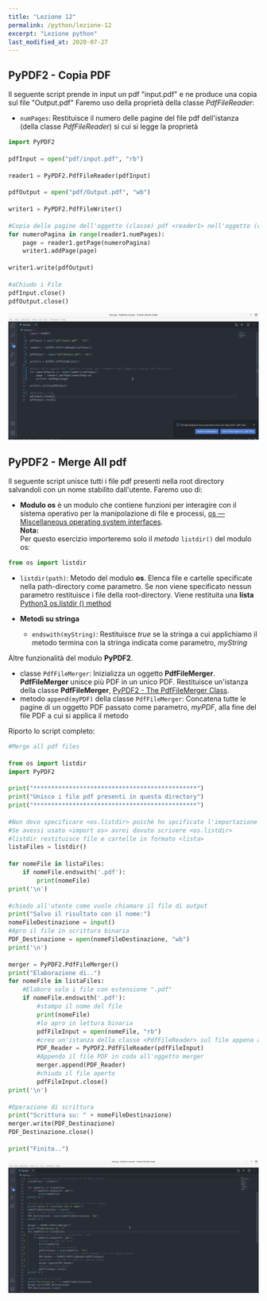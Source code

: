 ```yaml
---
title: "Lezione 12"
permalink: /python/lezione-12
excerpt: "Lezione python"
last_modified_at: 2020-07-27
---
```


## PyPDF2 - Copia PDF

Il seguente script prende in input un pdf "input.pdf" e ne produce una copia sul file "Output.pdf" 
Faremo uso della proprietà della classe *PdfFileReader*:
- `numPages`: Restituisce il numero delle pagine del file pdf dell'istanza (della classe *PdfFileReader*) si cui si legge la proprietà

```python
import PyPDF2

pdfInput = open("pdf/input.pdf", "rb")

reader1 = PyPDF2.PdfFileReader(pdfInput) 

pdfOutput = open("pdf/Output.pdf", "wb")

writer1 = PyPDF2.PdfFileWriter() 

#Copia delle pagine dell'oggetto (classe) pdf <reader1> nell'oggetto (classe) pdf <writer1>
for numeroPagina in range(reader1.numPages):
    page = reader1.getPage(numeroPagina)
    writer1.addPage(page)

writer1.write(pdfOutput)

#aChiudo i File
pdfInput.close()
pdfOutput.close()
```

![](./images/pdf-2.gif)

## PyPDF2 - Merge All pdf

Il seguente script unisce tutti i file pdf presenti nella root directory salvandoli con un nome stabilito dall'utente.
Faremo uso di:
- **Modulo os** è un modulo che contiene funzioni per interagire con il sistema operativo per la manipolazione di file e processi, [os — Miscellaneous operating system interfaces](https://docs.python.org/3/library/os.html).<br>
**Nota:**<br>
Per questo esercizio importeremo solo il *metodo* `listdir()` del modulo os: 
```py
from os import listdir
```

- `listdir(path)`: Metodo del modulo **os**. Elenca file e cartelle specificate nella path-directory come parametro. Se non viene specificato nessun parametro restituisce i file della root-directory. Viene restituita una **lista** <br>
[Python3 os.listdir () method](w3big.com)

- **Metodi su stringa**<br>
  - `endswith(myString)`: Restituisce *true* se la stringa a cui applichiamo il metodo termina con la stringa indicata come parametro, *myString*

Altre funzionalità del modulo **PyPDF2**.<br>
- classe `PdfFileMerger`: Inizializza un oggetto **PdfFileMerger**. **PdfFileMerger** unisce più PDF in un unico PDF. 
Restituisce un'istanza della classe **PdfFileMerger**, [PyPDF2 - The PdfFileMerger Class](https://pythonhosted.org/PyPDF2/PdfFileMerger.html).
- metodo `append(myPDF)` della classe `PdfFileMerger`: Concatena tutte le pagine di un oggetto PDF passato come parametro, *myPDF*, alla fine del file PDF a cui si applica il metodo

Riporto lo script completo:

```py
#Merge all pdf files

from os import listdir
import PyPDF2

print("**********************************************")
print("Unisco i file pdf presenti in questa directory")
print("**********************************************")

#Non devo specificare <os.listdir> poichè ho spcificato l'importazione <from os import listdir>
#Se avessi usato <import os> avrei dovuto scrivere <os.listdir>
#listdir restituisce file e cartelle in formato <lista>
listaFiles = listdir()

for nomeFile in listaFiles:
    if nomeFile.endswith('.pdf'):
        print(nomeFile)
print('\n')

#chiedo all'utente come vuole chiamare il file di output
print("Salvo il risultato con il nome:")
nomeFileDestinazione = input()
#Apro il file in scrittura binaria
PDF_Destinazione = open(nomeFileDestinazione, "wb")
print('\n')

merger = PyPDF2.PdfFileMerger()
print("Elaborazione di..")
for nomeFile in listaFiles:
    #Elaboro solo i file con estensione ".pdf"
    if nomeFile.endswith('.pdf'):
        #stampo il nome del file
        print(nomeFile)
        #lo apro in lettura binaria
        pdfFileInput = open(nomeFile, "rb")
        #creo un'istanza della classe <PdfFileReader> sul file appena aperto
        PDF_Reader = PyPDF2.PdfFileReader(pdfFileInput)
        #Appendo il file PDF in coda all'oggetto merger
        merger.append(PDF_Reader)
        #chiudo il file aperto
        pdfFileInput.close()
print('\n')

#Operazione di scrittura
print("Scrittura su: " + nomeFileDestinazione)
merger.write(PDF_Destinazione)
PDF_Destinazione.close()

print("Finito..")
```

![](./images/mergeAllPdf.gif)

